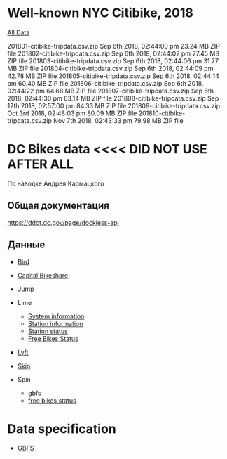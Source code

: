 # Well-known NYC Citibike, 2018
[All Data](https://s3.amazonaws.com/tripdata/index.html)


 201801-citibike-tripdata.csv.zip	Sep 6th 2018, 02:44:00 pm	23.24 MB	ZIP file
 201802-citibike-tripdata.csv.zip	Sep 6th 2018, 02:44:02 pm	27.45 MB	ZIP file
 201803-citibike-tripdata.csv.zip	Sep 6th 2018, 02:44:06 pm	31.77 MB	ZIP file
 201804-citibike-tripdata.csv.zip	Sep 6th 2018, 02:44:09 pm	42.78 MB	ZIP file
 201805-citibike-tripdata.csv.zip	Sep 6th 2018, 02:44:14 pm	60.40 MB	ZIP file
 201806-citibike-tripdata.csv.zip	Sep 6th 2018, 02:44:22 pm	64.68 MB	ZIP file
 201807-citibike-tripdata.csv.zip	Sep 6th 2018, 02:44:30 pm	63.14 MB	ZIP file
 201808-citibike-tripdata.csv.zip	Sep 12th 2018, 02:57:00 pm	84.33 MB	ZIP file
 201809-citibike-tripdata.csv.zip	Oct 3rd 2018, 02:48:03 pm	80.09 MB	ZIP file
 201810-citibike-tripdata.csv.zip	Nov 7th 2018, 02:43:33 pm	79.98 MB	ZIP file
 


# DC Bikes data   <<<< DID NOT USE AFTER ALL
По наводке Андрея Кармацкого


## Общая документация
https://ddot.dc.gov/page/dockless-api


## Данные
* [Bird](https://gbfs.bird.co/dc)
* [Capital Bikeshare](https://gbfs.capitalbikeshare.com/gbfs/gbfs.json)
* [Jump](https://dc.jumpmobility.com/opendata)
* Lime
    * [System information](https://lime.bike/api/partners/v1/gbfs/system_information.json)
    * [Station information](https://lime.bike/api/partners/v1/gbfs/station_information.json)
    * [Station status](https://lime.bike/api/partners/v1/gbfs/station_status.json)
    * [Free Bikes Status](https://lime.bike/api/partners/v1/gbfs/free_bike_status.json)

* [Lyft](https://s3.amazonaws.com/lyft-lastmile-production-iad/lbs/dca/free_bike_status.json)
* [Skip](https://us-central1-waybots-production.cloudfunctions.net/dcFreeBikeStatus)
* Spin 
    * [gbfs](https://api.spin.pm/api/gbfs/v1/washington_dc/gbfs)
    * [free bikes status](https://web.spin.pm/api/gbfs/v1/washington_dc/free_bike_status)


# Data specification
* [GBFS](https://github.com/NABSA/gbfs)
 







